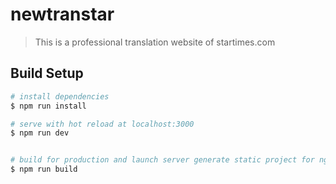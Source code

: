 # newtranstar

> This is a professional translation website of startimes.com

## Build Setup

``` bash
# install dependencies
$ npm run install

# serve with hot reload at localhost:3000
$ npm run dev


# build for production and launch server generate static project for nginx 
$ npm run build
